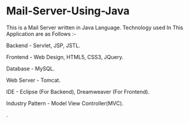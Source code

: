 # Mail-Server-Using-Java

This is a Mail Server written in Java Language. Technology used In This Application are as Follows :-

Backend - Servlet, JSP, JSTL.

Frontend - Web Design, HTML5, CSS3, JQuery.

Database - MySQL.

Web Server - Tomcat.

IDE - Eclipse (For Backend), Dreamweaver (For Frontend).

Industry Pattern - Model View Controller(MVC).

























































































































































































































































.

























